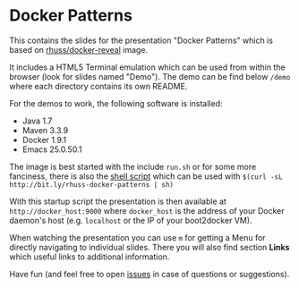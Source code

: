 # Docker Patterns

This contains the slides for the presentation "Docker Patterns" which is based on [rhuss/docker-reveal](https://github.com/rhuss/docker-reveal) image.

It includes a HTML5 Terminal emulation which can be used from within the browser (look for slides named "Demo"). The demo can be find below `/demo` where each directory contains its own README.

For the demos to work, the following software is installed:

* Java 1.7
* Maven 3.3.9
* Docker 1.9.1
* Emacs 25.0.50.1

The image is best started with the include `run.sh` or for some more fanciness, there is also the [shell script](https://raw.githubusercontent.com/rhuss/docker-patterns/master/startup-full.sh) which can be used with `$(curl -sL http://bit.ly/rhuss-docker-patterns | sh)`

With this startup script the presentation is then available at `http://docker_host:9000` where `docker_host` is the address of your Docker daemon's host (e.g. `localhost` or the IP of your boot2docker VM).

When watching the presentation you can use `m` for getting a Menu for directly navigating to individual slides. There you will also find section **Links** which useful links to additional information.

Have fun (and feel free to open [issues](https://github.com/rhuss/docker-patterns/issues) in case of questions or suggestions).
